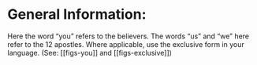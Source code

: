 # General Information:

Here the word “you” refers to the believers. The words “us” and “we” here refer to the 12 apostles. Where applicable, use the exclusive form in your language. (See: [[figs-you]] and [[figs-exclusive]])